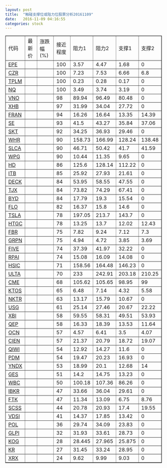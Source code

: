 ```yaml
---
layout: post
title:  "触碰支撑位或阻力位股票分析20161109"
date:   2016-11-09 04:16:55
categories: stock
---
```

<script type="text/javascript">
var stockList = []
stockList.push('gb_epe');
stockList.push('gb_czr');
stockList.push('gb_tplm');
stockList.push('gb_nq');
stockList.push('gb_vno');
stockList.push('gb_xhb');
stockList.push('gb_fran');
stockList.push('gb_se');
stockList.push('gb_skt');
stockList.push('gb_whr');
stockList.push('gb_slca');
stockList.push('gb_wpg');
stockList.push('gb_hd');
stockList.push('gb_itb');
stockList.push('gb_deck');
stockList.push('gb_tjx');
stockList.push('gb_byd');
stockList.push('gb_flo');
stockList.push('gb_tsla');
stockList.push('gb_htgc');
stockList.push('gb_fbr');
stockList.push('gb_grpn');
stockList.push('gb_five');
stockList.push('gb_rpai');
stockList.push('gb_hsic');
stockList.push('gb_ulta');
stockList.push('gb_cme');
stockList.push('gb_ktos');
stockList.push('gb_nktr');
stockList.push('gb_usg');
stockList.push('gb_xbi');
stockList.push('gb_qep');
stockList.push('gb_ocn');
stockList.push('gb_cien');
stockList.push('gb_qiwi');
stockList.push('gb_pdm');
stockList.push('gb_yndx');
stockList.push('gb_ges');
stockList.push('gb_wbc');
stockList.push('gb_ibkr');
stockList.push('gb_ftk');
stockList.push('gb_scss');
stockList.push('gb_vdsi');
stockList.push('gb_pol');
stockList.push('gb_glpi');
stockList.push('gb_kog');
stockList.push('gb_kr');
stockList.push('gb_xrx');
</script>
<table border="1">
 <tr>
 <td>代码</td>
 <td>最新价</td>
 <td>涨跌幅(%)</td>
 <td>接近程度</td>
 <td>阻力1</td>
 <td>阻力2</td>
 <td>支撑1</td>
 <td>支撑2</td>
</tr>
  <tr id="epe" class="red">
  <td><a href="http://stock.finance.sina.com.cn/usstock/quotes/EPE.html" target="_blank">EPE</a></td><td></td><td></td><td>100</td><td>3.57</td><td>4.47</td><td>1.68</td><td>0</td></tr>
  <tr id="czr" class="red">
  <td><a href="http://stock.finance.sina.com.cn/usstock/quotes/CZR.html" target="_blank">CZR</a></td><td></td><td></td><td>100</td><td>7.23</td><td>7.53</td><td>6.66</td><td>6.8</td></tr>
  <tr id="tplm" class="red">
  <td><a href="http://stock.finance.sina.com.cn/usstock/quotes/TPLM.html" target="_blank">TPLM</a></td><td></td><td></td><td>100</td><td>0.23</td><td>0.28</td><td>0.17</td><td>0</td></tr>
  <tr id="nq" class="green">
  <td><a href="http://stock.finance.sina.com.cn/usstock/quotes/NQ.html" target="_blank">NQ</a></td><td></td><td></td><td>100</td><td>3.49</td><td>3.74</td><td>3.19</td><td>0</td></tr>
  <tr id="vno" class="red">
  <td><a href="http://stock.finance.sina.com.cn/usstock/quotes/VNO.html" target="_blank">VNO</a></td><td></td><td></td><td>98</td><td>89.94</td><td>96.49</td><td>80.48</td><td>0</td></tr>
  <tr id="xhb" class="red">
  <td><a href="http://stock.finance.sina.com.cn/usstock/quotes/XHB.html" target="_blank">XHB</a></td><td></td><td></td><td>97</td><td>31.99</td><td>34.04</td><td>27.72</td><td>0</td></tr>
  <tr id="fran" class="red">
  <td><a href="http://stock.finance.sina.com.cn/usstock/quotes/FRAN.html" target="_blank">FRAN</a></td><td></td><td></td><td>94</td><td>16.26</td><td>16.64</td><td>13.35</td><td>14.39</td></tr>
  <tr id="se" class="red">
  <td><a href="http://stock.finance.sina.com.cn/usstock/quotes/SE.html" target="_blank">SE</a></td><td></td><td></td><td>93</td><td>41.5</td><td>43.27</td><td>35.84</td><td>37.06</td></tr>
  <tr id="skt" class="red">
  <td><a href="http://stock.finance.sina.com.cn/usstock/quotes/SKT.html" target="_blank">SKT</a></td><td></td><td></td><td>92</td><td>34.25</td><td>36.93</td><td>29.46</td><td>0</td></tr>
  <tr id="whr" class="red">
  <td><a href="http://stock.finance.sina.com.cn/usstock/quotes/WHR.html" target="_blank">WHR</a></td><td></td><td></td><td>90</td><td>158.73</td><td>166.99</td><td>128.24</td><td>138.48</td></tr>
  <tr id="slca" class="red">
  <td><a href="http://stock.finance.sina.com.cn/usstock/quotes/SLCA.html" target="_blank">SLCA</a></td><td></td><td></td><td>90</td><td>46.71</td><td>50.42</td><td>41.7</td><td>41.59</td></tr>
  <tr id="wpg" class="green">
  <td><a href="http://stock.finance.sina.com.cn/usstock/quotes/WPG.html" target="_blank">WPG</a></td><td></td><td></td><td>90</td><td>10.44</td><td>11.35</td><td>9.65</td><td>0</td></tr>
  <tr id="hd" class="red">
  <td><a href="http://stock.finance.sina.com.cn/usstock/quotes/HD.html" target="_blank">HD</a></td><td></td><td></td><td>86</td><td>125.6</td><td>128.14</td><td>112.22</td><td>0</td></tr>
  <tr id="itb" class="red">
  <td><a href="http://stock.finance.sina.com.cn/usstock/quotes/ITB.html" target="_blank">ITB</a></td><td></td><td></td><td>85</td><td>25.92</td><td>27.93</td><td>21.61</td><td>0</td></tr>
  <tr id="deck" class="red">
  <td><a href="http://stock.finance.sina.com.cn/usstock/quotes/DECK.html" target="_blank">DECK</a></td><td></td><td></td><td>84</td><td>53.95</td><td>58.55</td><td>47.55</td><td>0</td></tr>
  <tr id="tjx" class="red">
  <td><a href="http://stock.finance.sina.com.cn/usstock/quotes/TJX.html" target="_blank">TJX</a></td><td></td><td></td><td>84</td><td>73.82</td><td>74.29</td><td>67.41</td><td>0</td></tr>
  <tr id="byd" class="red">
  <td><a href="http://stock.finance.sina.com.cn/usstock/quotes/BYD.html" target="_blank">BYD</a></td><td></td><td></td><td>84</td><td>17.79</td><td>19.3</td><td>15.54</td><td>0</td></tr>
  <tr id="flo" class="red">
  <td><a href="http://stock.finance.sina.com.cn/usstock/quotes/FLO.html" target="_blank">FLO</a></td><td></td><td></td><td>82</td><td>16.37</td><td>15.8</td><td>14.6</td><td>0</td></tr>
  <tr id="tsla" class="red">
  <td><a href="http://stock.finance.sina.com.cn/usstock/quotes/TSLA.html" target="_blank">TSLA</a></td><td></td><td></td><td>78</td><td>197.05</td><td>213.7</td><td>143.7</td><td>0</td></tr>
  <tr id="htgc" class="red">
  <td><a href="http://stock.finance.sina.com.cn/usstock/quotes/HTGC.html" target="_blank">HTGC</a></td><td></td><td></td><td>78</td><td>13.25</td><td>13.7</td><td>12.02</td><td>12.43</td></tr>
  <tr id="fbr" class="red">
  <td><a href="http://stock.finance.sina.com.cn/usstock/quotes/FBR.html" target="_blank">FBR</a></td><td></td><td></td><td>75</td><td>7.82</td><td>9.24</td><td>7.12</td><td>7.3</td></tr>
  <tr id="grpn" class="green">
  <td><a href="http://stock.finance.sina.com.cn/usstock/quotes/GRPN.html" target="_blank">GRPN</a></td><td></td><td></td><td>75</td><td>4.94</td><td>4.72</td><td>3.85</td><td>3.69</td></tr>
  <tr id="five" class="red">
  <td><a href="http://stock.finance.sina.com.cn/usstock/quotes/FIVE.html" target="_blank">FIVE</a></td><td></td><td></td><td>74</td><td>37.39</td><td>41.97</td><td>32.22</td><td>0</td></tr>
  <tr id="rpai" class="red">
  <td><a href="http://stock.finance.sina.com.cn/usstock/quotes/RPAI.html" target="_blank">RPAI</a></td><td></td><td></td><td>74</td><td>15.08</td><td>16.09</td><td>14.08</td><td>0</td></tr>
  <tr id="hsic" class="red">
  <td><a href="http://stock.finance.sina.com.cn/usstock/quotes/HSIC.html" target="_blank">HSIC</a></td><td></td><td></td><td>71</td><td>158.56</td><td>164.48</td><td>146.23</td><td>0</td></tr>
  <tr id="ulta" class="red">
  <td><a href="http://stock.finance.sina.com.cn/usstock/quotes/ULTA.html" target="_blank">ULTA</a></td><td></td><td></td><td>70</td><td>233</td><td>242.91</td><td>203.18</td><td>210.25</td></tr>
  <tr id="cme" class="green">
  <td><a href="http://stock.finance.sina.com.cn/usstock/quotes/CME.html" target="_blank">CME</a></td><td></td><td></td><td>68</td><td>105.62</td><td>105.65</td><td>98.95</td><td>99</td></tr>
  <tr id="ktos" class="green">
  <td><a href="http://stock.finance.sina.com.cn/usstock/quotes/KTOS.html" target="_blank">KTOS</a></td><td></td><td></td><td>65</td><td>6.48</td><td>7.14</td><td>4.32</td><td>5.58</td></tr>
  <tr id="nktr" class="red">
  <td><a href="http://stock.finance.sina.com.cn/usstock/quotes/NKTR.html" target="_blank">NKTR</a></td><td></td><td></td><td>63</td><td>13.17</td><td>15.79</td><td>10.67</td><td>0</td></tr>
  <tr id="usg" class="red">
  <td><a href="http://stock.finance.sina.com.cn/usstock/quotes/USG.html" target="_blank">USG</a></td><td></td><td></td><td>61</td><td>25.14</td><td>27.46</td><td>20.67</td><td>22.22</td></tr>
  <tr id="xbi" class="red">
  <td><a href="http://stock.finance.sina.com.cn/usstock/quotes/XBI.html" target="_blank">XBI</a></td><td></td><td></td><td>58</td><td>59.55</td><td>58.31</td><td>49.51</td><td>53.93</td></tr>
  <tr id="qep" class="red">
  <td><a href="http://stock.finance.sina.com.cn/usstock/quotes/QEP.html" target="_blank">QEP</a></td><td></td><td></td><td>58</td><td>16.33</td><td>18.39</td><td>13.53</td><td>11.64</td></tr>
  <tr id="ocn" class="red">
  <td><a href="http://stock.finance.sina.com.cn/usstock/quotes/OCN.html" target="_blank">OCN</a></td><td></td><td></td><td>57</td><td>4.57</td><td>6.41</td><td>3.5</td><td>4.07</td></tr>
  <tr id="cien" class="red">
  <td><a href="http://stock.finance.sina.com.cn/usstock/quotes/CIEN.html" target="_blank">CIEN</a></td><td></td><td></td><td>57</td><td>21.37</td><td>20.79</td><td>18.72</td><td>19.07</td></tr>
  <tr id="qiwi" class="red">
  <td><a href="http://stock.finance.sina.com.cn/usstock/quotes/QIWI.html" target="_blank">QIWI</a></td><td></td><td></td><td>54</td><td>12.92</td><td>14.27</td><td>11.6</td><td>0</td></tr>
  <tr id="pdm" class="green">
  <td><a href="http://stock.finance.sina.com.cn/usstock/quotes/PDM.html" target="_blank">PDM</a></td><td></td><td></td><td>54</td><td>19.47</td><td>20.23</td><td>16.93</td><td>0</td></tr>
  <tr id="yndx" class="red">
  <td><a href="http://stock.finance.sina.com.cn/usstock/quotes/YNDX.html" target="_blank">YNDX</a></td><td></td><td></td><td>53</td><td>18.99</td><td>20.1</td><td>12.68</td><td>14</td></tr>
  <tr id="ges" class="red">
  <td><a href="http://stock.finance.sina.com.cn/usstock/quotes/GES.html" target="_blank">GES</a></td><td></td><td></td><td>51</td><td>14.2</td><td>14.75</td><td>13.23</td><td>0</td></tr>
  <tr id="wbc" class="red">
  <td><a href="http://stock.finance.sina.com.cn/usstock/quotes/WBC.html" target="_blank">WBC</a></td><td></td><td></td><td>50</td><td>100.18</td><td>107.36</td><td>86.26</td><td>0</td></tr>
  <tr id="ibkr" class="red">
  <td><a href="http://stock.finance.sina.com.cn/usstock/quotes/IBKR.html" target="_blank">IBKR</a></td><td></td><td></td><td>47</td><td>33.66</td><td>36.04</td><td>29.61</td><td>0</td></tr>
  <tr id="ftk" class="red">
  <td><a href="http://stock.finance.sina.com.cn/usstock/quotes/FTK.html" target="_blank">FTK</a></td><td></td><td></td><td>47</td><td>11.34</td><td>13.09</td><td>6.75</td><td>8.76</td></tr>
  <tr id="scss" class="green">
  <td><a href="http://stock.finance.sina.com.cn/usstock/quotes/SCSS.html" target="_blank">SCSS</a></td><td></td><td></td><td>44</td><td>20.78</td><td>20.93</td><td>17.4</td><td>19.55</td></tr>
  <tr id="vdsi" class="green">
  <td><a href="http://stock.finance.sina.com.cn/usstock/quotes/VDSI.html" target="_blank">VDSI</a></td><td></td><td></td><td>41</td><td>14.37</td><td>17.85</td><td>13.42</td><td>0</td></tr>
  <tr id="pol" class="red">
  <td><a href="http://stock.finance.sina.com.cn/usstock/quotes/POL.html" target="_blank">POL</a></td><td></td><td></td><td>36</td><td>29.74</td><td>34.09</td><td>23.83</td><td>0</td></tr>
  <tr id="glpi" class="green">
  <td><a href="http://stock.finance.sina.com.cn/usstock/quotes/GLPI.html" target="_blank">GLPI</a></td><td></td><td></td><td>32</td><td>31.93</td><td>33.61</td><td>28.73</td><td>0</td></tr>
  <tr id="kog" class="green">
  <td><a href="http://stock.finance.sina.com.cn/usstock/quotes/KOG.html" target="_blank">KOG</a></td><td></td><td></td><td>28</td><td>28.445</td><td>27.965</td><td>25.875</td><td>0</td></tr>
  <tr id="kr" class="red">
  <td><a href="http://stock.finance.sina.com.cn/usstock/quotes/KR.html" target="_blank">KR</a></td><td></td><td></td><td>27</td><td>31.45</td><td>33.24</td><td>28.95</td><td>0</td></tr>
  <tr id="xrx" class="green">
  <td><a href="http://stock.finance.sina.com.cn/usstock/quotes/XRX.html" target="_blank">XRX</a></td><td></td><td></td><td>24</td><td>9.62</td><td>9.99</td><td>9.03</td><td>0</td></tr>
</table>
